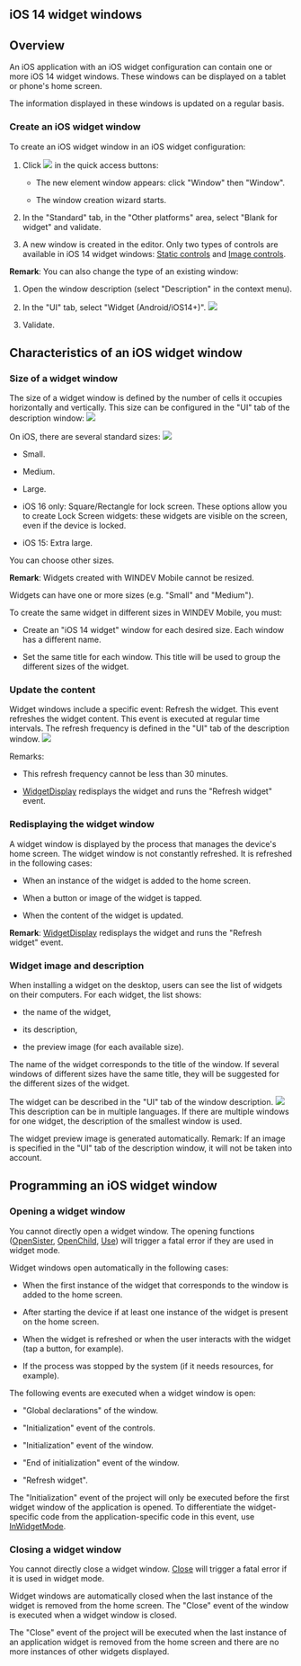 
## iOS 14 widget windows
			

<a name="NOTE1"></a>
<a name="NOTE1_1"></a>


## Overview
<a name="overview_ELTTEXTE000219"></a>
An iOS application with an iOS widget configuration can contain one or more iOS 14 widget windows. These windows can be displayed on a tablet or phone's home screen. 

The information displayed in these windows is updated on a regular basis.
<a name="NOTE1_2"></a>


### Create an iOS widget window
<a name="create_ios_widget_window_ELTPARAGRAPHE000016"></a>

To create an iOS widget window in an iOS widget configuration: 

1. Click ![](https://doc.pcsoft.fr/en-US/images/image.awp?langid=3&name=ico_nouveau.gif)
 in the quick access buttons: 

	- The new element window appears: click "Window" then "Window". 

	- The window creation wizard starts.




2. In the "Standard" tab, in the "Other platforms" area, select "Blank for widget" and validate.

3. A new window is created in the editor. Only two types of controls are available in iOS 14 widget windows: [Static controls](../WDChamp/1013179.md) and [Image controls](../WDChamp/1013218.md).




**Remark**: You can also change the type of an existing window: 

1. Open the window description (select "Description" in the context menu). 

2. In the "UI" tab, select "Widget (Android/iOS14+)". 
![](https://doc.pcsoft.fr/en-US/images/image.awp?langid=3&name=Fen%EAtre_ios_Widget%20-%20HC%20N%B0001.gif)


3. Validate. 




<a name="NOTE2"></a>
<a name="NOTE2_1"></a>


## Characteristics of an iOS widget window
<a name="characteristics_ios_widget_window_ELTTEXTE000249"></a>


### Size of a widget window
<a name="size_widget_window_ELTPARAGRAPHE000047"></a>

The size of a widget window is defined by the number of cells it occupies horizontally and vertically. This size can be configured in the "UI" tab of the description window: 
![](https://doc.pcsoft.fr/en-US/images/image.awp?langid=3&name=Fen%EAtre_ios_Widget%20-%20HC%20N%B0003.gif)


On iOS, there are several standard sizes: 
![](https://doc.pcsoft.fr/en-US/images/image.awp?langid=3&name=Fen%EAtre_ios_Widget%20-%20HC%20N%B0002.gif)


- Small.

- Medium.

- Large.

- iOS 16 only: Square/Rectangle for lock screen. 
	These options allow you to create Lock Screen widgets: these widgets are visible on the screen, even if the device is locked.

- iOS 15: Extra large.


You can choose other sizes. 

**Remark**: Widgets created with WINDEV Mobile cannot be resized. 

Widgets can have one or more sizes (e.g. "Small" and "Medium"). 

To create the same widget in different sizes in WINDEV Mobile, you must: 

- Create an "iOS 14 widget" window for each desired size. Each window has a different name. 

- Set the same title for each window. This title will be used to group the different sizes of the widget.  





### Update the content
<a name="update_the_content_ELTPARAGRAPHE000079"></a>

Widget windows include a specific event: Refresh the widget. This event refreshes the widget content. This event is executed at regular time intervals. The refresh frequency is defined in the "UI" tab of the description window. 
![](https://doc.pcsoft.fr/en-US/images/image.awp?langid=3&name=Fen%EAtre_ios_Widget%20-%20HC%20N%B0003%201.gif)


Remarks: 

- This refresh frequency cannot be less than 30 minutes. 

- [WidgetDisplay](../WDLang3/1000020647.md) redisplays the widget and runs the "Refresh widget" event. 





### Redisplaying the widget window
<a name="redisplaying_the_widget_window_ELTPARAGRAPHE000092"></a>

A widget window is displayed by the process that manages the device's home screen. The widget window is not constantly refreshed. It is refreshed in the following cases: 

- When an instance of the widget is added to the home screen. 

- When a button or image of the widget is tapped. 

- When the content of the widget is updated. 




**Remark**: [WidgetDisplay](../WDLang3/1000020647.md) redisplays the widget and runs the "Refresh widget" event. 


### Widget image and description
<a name="widget_image_and_description_ELTPARAGRAPHE000106"></a>

When installing a widget on the desktop, users can see the list of widgets on their computers. For each widget, the list shows: 

- the name of the widget,

- its description, 

- the preview image (for each available size). 




The name of the widget corresponds to the title of the window. If several windows of different sizes have the same title, they will be suggested for the different sizes of the widget. 

The widget can be described in the "UI" tab of the window description. 
![](https://doc.pcsoft.fr/en-US/images/image.awp?langid=3&name=Fen%EAtre_ios_Widget%20-%20HC%20N%B0003%202.gif)
This description can be in multiple languages. If there are multiple windows for one widget, the description of the smallest window is used. 

The widget preview image is generated automatically. 
Remark: If an image is specified in the "UI" tab of the description window, it will not be taken into account. 

<a name="NOTE3"></a>
<a name="NOTE3_1"></a>


## Programming an iOS widget window
<a name="programming_ios_widget_window_ELTTEXTE000291"></a>


### Opening a widget window
<a name="opening_widget_window_ELTPARAGRAPHE000129"></a>

You cannot directly open a widget window. The opening functions ([OpenSister](../WDLang1/3038045.md), [OpenChild](../WDLang1/3038021.md), [Use](../WDLang1/3038044.md)) will trigger a fatal error if they are used in widget mode. 

Widget windows open automatically in the following cases: 

- When the first instance of the widget that corresponds to the window is added to the home screen.

- After starting the device if at least one instance of the widget is present on the home screen.

- When the widget is refreshed or when the user interacts with the widget (tap a button, for example). 

- If the process was stopped by the system (if it needs resources, for example). 




The following events are executed when a widget window is open: 

- "Global declarations" of the window.

- "Initialization" event of the controls. 

- "Initialization" event of the window. 

- "End of initialization" event of the window. 

- "Refresh widget". 




The "Initialization" event of the project will only be executed before the first widget window of the application is opened. To differentiate the widget-specific code from the application-specific code in this event, use [InWidgetMode](../WDLang1/1000020649.md).


### Closing a widget window
<a name="closing_widget_window_ELTPARAGRAPHE000163"></a>

You cannot directly close a widget window. [Close](../WDLang1/3038018.md) will trigger a fatal error if it is used in widget mode. 

Widget windows are automatically closed when the last instance of the widget is removed from the home screen. The "Close" event of the window is executed when a widget window is closed.

The "Close" event of the project will be executed when the last instance of an application widget is removed from the home screen and there are no more instances of other widgets displayed.


